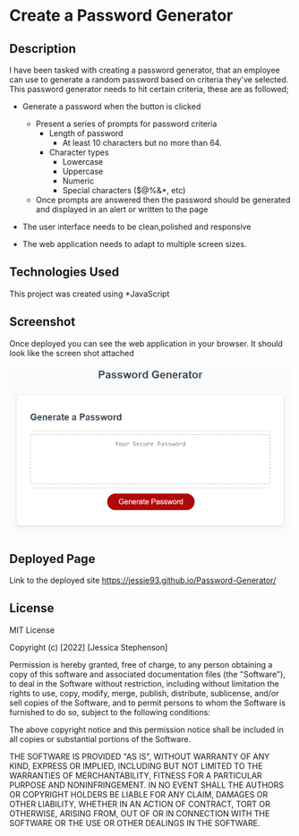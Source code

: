 # Create a Password Generator 

## Description


I have been tasked with creating a password generator, that an employee can use to generate a random password based on criteria they've selected. This password generator needs to hit certain criteria, these are as followed;
* Generate a password when the button is clicked
  * Present a series of prompts for password criteria
    * Length of password
      * At least 10 characters but no more than 64.
    * Character types
      * Lowercase
      * Uppercase
      * Numeric
      * Special characters ($@%&*, etc)
  * Once prompts are answered then the password should be generated and displayed in an alert or written to the page

* The user interface needs to be clean,polished and responsive
* The web application needs to adapt to multiple screen sizes.

## Technologies Used
This project was created using 
*JavaScript


## Screenshot
Once deployed you can see the web application in your browser. It should look like the screen shot attached 

![password generator](./assets/Password-generator.png)

## Deployed Page
Link to the deployed site
https://jessie93.github.io/Password-Generator/


## License 
MIT License

Copyright (c) [2022] [Jessica Stephenson]

Permission is hereby granted, free of charge, to any person obtaining a copy
of this software and associated documentation files (the "Software"), to deal
in the Software without restriction, including without limitation the rights
to use, copy, modify, merge, publish, distribute, sublicense, and/or sell
copies of the Software, and to permit persons to whom the Software is
furnished to do so, subject to the following conditions:

The above copyright notice and this permission notice shall be included in all
copies or substantial portions of the Software.

THE SOFTWARE IS PROVIDED "AS IS", WITHOUT WARRANTY OF ANY KIND, EXPRESS OR
IMPLIED, INCLUDING BUT NOT LIMITED TO THE WARRANTIES OF MERCHANTABILITY,
FITNESS FOR A PARTICULAR PURPOSE AND NONINFRINGEMENT. IN NO EVENT SHALL THE
AUTHORS OR COPYRIGHT HOLDERS BE LIABLE FOR ANY CLAIM, DAMAGES OR OTHER
LIABILITY, WHETHER IN AN ACTION OF CONTRACT, TORT OR OTHERWISE, ARISING FROM,
OUT OF OR IN CONNECTION WITH THE SOFTWARE OR THE USE OR OTHER DEALINGS IN THE
SOFTWARE.




